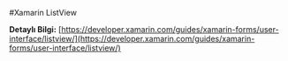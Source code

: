#Xamarin ListView

**Detaylı Bilgi:**
[https://developer.xamarin.com/guides/xamarin-forms/user-interface/listview/](https://developer.xamarin.com/guides/xamarin-forms/user-interface/listview/)